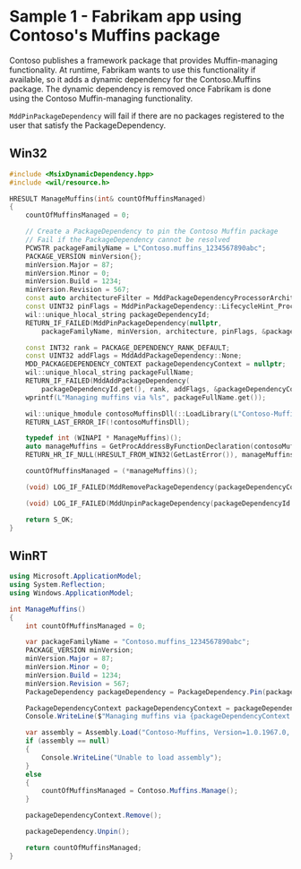 # Sample 1 - Fabrikam app using Contoso's Muffins package

Contoso publishes a framework package that provides Muffin-managing functionality. At runtime, Fabrikam wants to use this functionality if available, so it adds a dynamic dependency for the Contoso.Muffins package. The dynamic dependency is removed once Fabrikam is done using the Contoso Muffin-managing functionality.

```MddPinPackageDependency``` will fail if there are no packages registered to the user that satisfy the PackageDependency.

## Win32

```c++
#include <MsixDynamicDependency.hpp>
#include <wil/resource.h>

HRESULT ManageMuffins(int& countOfMuffinsManaged)
{
    countOfMuffinsManaged = 0;

    // Create a PackageDependency to pin the Contoso Muffin package
    // Fail if the PackageDependency cannot be resolved
    PCWSTR packageFamilyName = L"Contoso.muffins_1234567890abc";
    PACKAGE_VERSION minVersion{};
    minVersion.Major = 87;
    minVersion.Minor = 0;
    minVersion.Build = 1234;
    minVersion.Revision = 567;
    const auto architectureFilter = MddPackageDependencyProcessorArchitectures::None;
    const UINT32 pinFlags = MddPinPackageDependency::LifecycleHint_Process;
    wil::unique_hlocal_string packageDependencyId;
    RETURN_IF_FAILED(MddPinPackageDependency(nullptr,
        packageFamilyName, minVersion, architecture, pinFlags, &packageDependencyId));

    const INT32 rank = PACKAGE_DEPENDENCY_RANK_DEFAULT;
    const UINT32 addFlags = MddAddPackageDependency::None;
    MDD_PACKAGEDEPENDENCY_CONTEXT packageDependencyContext = nullptr;
    wil::unique_hlocal_string packageFullName;
    RETURN_IF_FAILED(MddAddPackageDependency(
        packageDependencyId.get(), rank, addFlags, &packageDependencyContext , &packageFullName));
    wprintf(L"Managing muffins via %ls", packageFullName.get());

    wil::unique_hmodule contosoMuffinsDll(::LoadLibrary(L"Contoso-Muffins"));
    RETURN_LAST_ERROR_IF(!contosoMuffinsDll);

    typedef int (WINAPI * ManageMuffins)();
    auto manageMuffins = GetProcAddressByFunctionDeclaration(contosoMuffinsDll, ManageMuffins);
    RETURN_HR_IF_NULL(HRESULT_FROM_WIN32(GetLastError()), manageMuffins);

    countOfMuffinsManaged = (*manageMuffins)();

    (void) LOG_IF_FAILED(MddRemovePackageDependency(packageDependencyContext));

    (void) LOG_IF_FAILED(MddUnpinPackageDependency(packageDependencyId.get()));

    return S_OK;
}
```

## WinRT

```c#
using Microsoft.ApplicationModel;
using System.Reflection;
using Windows.ApplicationModel;

int ManageMuffins()
{
    int countOfMuffinsManaged = 0;

    var packageFamilyName = "Contoso.muffins_1234567890abc";
    PACKAGE_VERSION minVersion;
    minVersion.Major = 87;
    minVersion.Minor = 0;
    minVersion.Build = 1234;
    minVersion.Revision = 567;
    PackageDependency packageDependency = PackageDependency.Pin(packageFamilyName, minVersion, null);

    PackageDependencyContext packageDependencyContext = packageDependency.Add();
    Console.WriteLine($"Managing muffins via {packageDependencyContext.PackageFullName}");

    var assembly = Assembly.Load("Contoso-Muffins, Version=1.0.1967.0, Culture=neutral, PublicKeyToken=8744b20f8da049e3");
    if (assembly == null)
    {
        Console.WriteLine("Unable to load assembly");
    }
    else
    {
        countOfMuffinsManaged = Contoso.Muffins.Manage();
    }

    packageDependencyContext.Remove();

    packageDependency.Unpin();

    return countOfMuffinsManaged;
}
```
